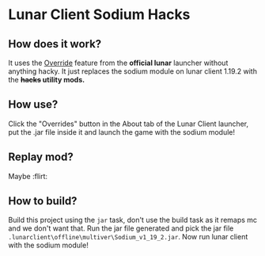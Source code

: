 # Lunar Client Sodium Hacks

## How does it work?

It uses the [Override](https://support.lunarclient.com/support/solutions/articles/60000752051-third-party-mods) feature from the **official lunar** launcher without anything hacky.
It just replaces the sodium module on lunar client 1.19.2 with the **~~hacks~~ utility mods.**

## How use?

Click the "Overrides" button in the About tab of the Lunar Client launcher, put the .jar file inside it and launch the game with the sodium module!

## Replay mod?

Maybe :flirt: 

## How to build?

Build this project using the `jar` task, don't use the build task as it remaps mc and we don't want that.
Run the jar file generated and pick the jar file `.lunarclient\offline\multiver\Sodium_v1_19_2.jar`.
Now run lunar client with the sodium module!